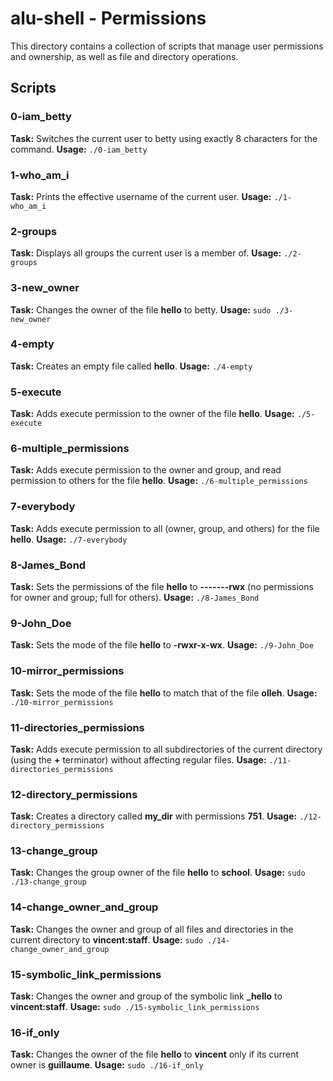 # alu-shell - Permissions

This directory contains a collection of scripts that manage user permissions and ownership, as well as file and directory operations.

## Scripts

### 0-iam_betty
**Task:** Switches the current user to betty using exactly 8 characters for the command.
**Usage:** `./0-iam_betty`

### 1-who_am_i
**Task:** Prints the effective username of the current user.
**Usage:** `./1-who_am_i`

### 2-groups
**Task:** Displays all groups the current user is a member of.
**Usage:** `./2-groups`

### 3-new_owner
**Task:** Changes the owner of the file **hello** to betty.
**Usage:** `sudo ./3-new_owner`

### 4-empty
**Task:** Creates an empty file called **hello**.
**Usage:** `./4-empty`

### 5-execute
**Task:** Adds execute permission to the owner of the file **hello**.
**Usage:** `./5-execute`

### 6-multiple_permissions
**Task:** Adds execute permission to the owner and group, and read permission to others for the file **hello**.
**Usage:** `./6-multiple_permissions`

### 7-everybody
**Task:** Adds execute permission to all (owner, group, and others) for the file **hello**.
**Usage:** `./7-everybody`

### 8-James_Bond
**Task:** Sets the permissions of the file **hello** to **-------rwx** (no permissions for owner and group; full for others).
**Usage:** `./8-James_Bond`

### 9-John_Doe
**Task:** Sets the mode of the file **hello** to **-rwxr-x-wx**.
**Usage:** `./9-John_Doe`

### 10-mirror_permissions
**Task:** Sets the mode of the file **hello** to match that of the file **olleh**.
**Usage:** `./10-mirror_permissions`

### 11-directories_permissions
**Task:** Adds execute permission to all subdirectories of the current directory (using the **+** terminator) without affecting regular files.
**Usage:** `./11-directories_permissions`

### 12-directory_permissions
**Task:** Creates a directory called **my_dir** with permissions **751**.
**Usage:** `./12-directory_permissions`

### 13-change_group
**Task:** Changes the group owner of the file **hello** to **school**.
**Usage:** `sudo ./13-change_group`

### 14-change_owner_and_group
**Task:** Changes the owner and group of all files and directories in the current directory to **vincent:staff**.
**Usage:** `sudo ./14-change_owner_and_group`

### 15-symbolic_link_permissions
**Task:** Changes the owner and group of the symbolic link **_hello** to **vincent:staff**.
**Usage:** `sudo ./15-symbolic_link_permissions`

### 16-if_only
**Task:** Changes the owner of the file **hello** to **vincent** only if its current owner is **guillaume**.
**Usage:** `sudo ./16-if_only`

